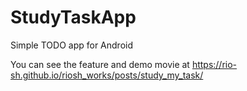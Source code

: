# StudyTaskApp
Simple TODO app for Android

You can see the feature and demo movie at https://rio-sh.github.io/riosh_works/posts/study_my_task/
